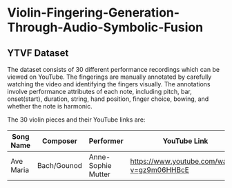 # Violin-Fingering-Generation-Through-Audio-Symbolic-Fusion

## YTVF Dataset
The dataset consists of 30 different performance recordings which can be viewed on YouTube. The fingerings are manually annotated by carefully watching the video and identifying the fingers visually. The annotations involve performance attributes of each note, including pitch, bar, onset(start), duration, string, hand position, finger choice, bowing, and whether the note is harmonic.

The 30 violin pieces and their YouTube links are:

| Song Name   | Composer | Performer | YouTube Link |
| ----------- | ----------- | ----------- |----------- |
| Ave Maria   | Bach/Gounod |Anne-Sophie Mutter | https://www.youtube.com/watch?v=gz9m06HHBcE |

			
